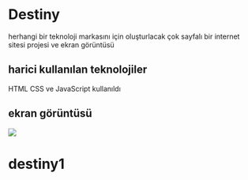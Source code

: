 <h1>Destiny</h1>

<p>herhangi bir teknoloji markasını için  oluşturlacak çok sayfalı bir internet sitesi projesi ve ekran görüntüsü</p>

<h2>harici kullanılan teknolojiler</h2>

HTML CSS ve JavaScript kullanıldı

<h2>ekran görüntüsü</h2>

![](ekran.gif)
# destiny1
